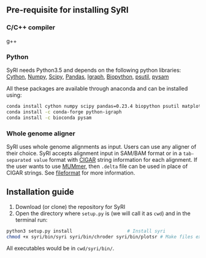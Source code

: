 ## Pre-requisite for installing SyRI

### C/C++ compiler
g++
### Python
SyRI needs Python3.5 and depends on the following python libraries: [Cython](https://cython.org/#download), [Numpy](https://www.numpy.org/), [Scipy](https://www.scipy.org/install.html), [Pandas](https://pandas.pydata.org/), [Igraph](https://igraph.org/python/), [Biopython](https://biopython.org/), [psutil](https://github.com/giampaolo/psutil), [pysam](https://pysam.readthedocs.io/en/latest/index.html)

All these packages are available through anaconda and can be installed using:

```bash
conda install cython numpy scipy pandas=0.23.4 biopython psutil matplotlib=3.0.0
conda install -c conda-forge python-igraph
conda install -c bioconda pysam
```

### Whole genome aligner 
SyRI uses whole genome alignments as input. Users can use any aligner of their choice. SyRI accepts alignment input in SAM/BAM format or in a `tab-separated value` format with [CIGAR](https://samtools.github.io/hts-specs/SAMv1.pdf) string information for each alignment. If the user wants to use [MUMmer](http://mummer.sourceforge.net/), then ```.delta``` file can be used in place of CIGAR strings. See [fileformat](fileformat.md) for more information.

## Installation guide
1. Download (or clone) the repository for SyRI
2. Open the directory where ```setup.py``` is (we will call it as  ```cwd```) and in the terminal run:

```bash
python3 setup.py install		            # Install syri
chmod +x syri/bin/syri syri/bin/chroder	syri/bin/plotsr	# Make files executable
```

All executables would be in ```cwd/syri/bin/```.
